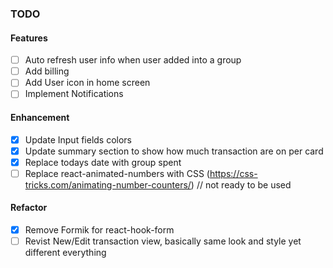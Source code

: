 ### TODO

#### Features

- [ ] Auto refresh user info when user added into a group
- [ ] Add billing
- [ ] Add User icon in home screen
- [ ] Implement Notifications

#### Enhancement

- [x] Update Input fields colors
- [x] Update summary section to show how much transaction are on per card
- [x] Replace todays date with group spent
- [ ] Replace react-animated-numbers with CSS (https://css-tricks.com/animating-number-counters/) // not ready to be used

#### Refactor

- [x] Remove Formik for react-hook-form
- [ ] Revist New/Edit transaction view, basically same look and style yet different everything
